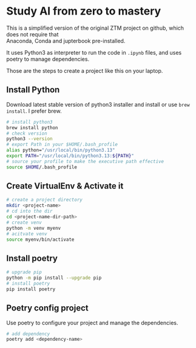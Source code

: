 # Study AI from zero to mastery

This is a simplified version of the original ZTM project on github, which does not require that\
Anaconda, Conda and jupterbook pre-installed.

It uses Python3 as interpreter to run the code in `.ipynb` files, and uses poetry to manage dependencies.

Those are the steps to create a project like this on your laptop.

## Install Python
Download latest stable version of python3 installer and install or use `brew install`.
I prefer brew.
```bash
# install python3
brew install python
# check version
python3 --version
# export Path in your $HOME/.bash_profile
alias python="/usr/local/bin/python3.13"
export PATH="/usr/local/bin/python3.13:${PATH}"
# source your profile to make the executive path effective
source $HOME/.bash_profile
```

## Create VirtualEnv & Activate it
```bash
# create a project directory
mkdir <project-name>
# cd into the dir
cd <project-name-dir-path>
# create venv
python -m venv myenv
# acitvate venv
source myenv/bin/activate
```

## Install poetry
```bash
# upgrade pip
python -m pip install --upgrade pip
# install poetry
pip install poetry
```

## Poetry config project
Use poetry to configure your project and manage the dependencies.
```bash
# add dependency
poetry add <dependency-name>
```